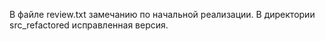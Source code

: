 В файле review.txt замечанию по начальной реализации.
В директории src_refactored исправленная версия.